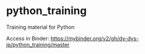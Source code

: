 # python_training
Training material for Python

Access in Binder:
https://mybinder.org/v2/gh/dy-dys-jp/python_training/master

